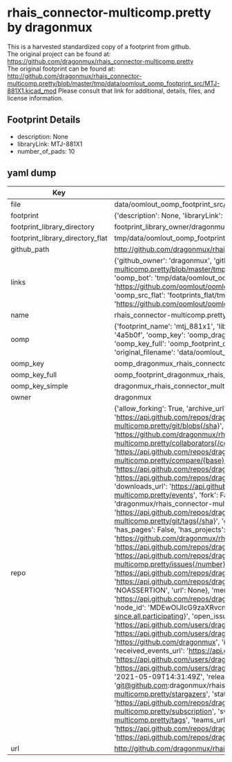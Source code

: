 # rhais_connector-multicomp.pretty by dragonmux  
This is a harvested standardized copy of a footprint from github.  
The original project can be found at:  
https://github.com/dragonmux/rhais_connector-multicomp.pretty  
The original footprint can be found at:
http://github.com/dragonmux/rhais_connector-multicomp.pretty/blob/master/tmp/data/oomlout_oomp_footprint_src/MTJ-881X1.kicad_mod
Please consult that link for additional, details, files, and license information.  
## Footprint Details
* description: None  
* libraryLink: MTJ-881X1  
* number_of_pads: 10  
## yaml dump  
| Key | Value |  
| --- | --- |  
| file | data/oomlout_oomp_footprint_src/rhais_connector-multicomp.pretty/MTJ-881X1.kicad_mod |  
| footprint | {'description': None, 'libraryLink': 'MTJ-881X1', 'number_of_pads': 10} |  
| footprint_library_directory | footprint_library_owner/dragonmux_rhais_connector-multicomp.pretty |  
| footprint_library_directory_flat | tmp/data/oomlout_oomp_footprint_src/footprints_flat/dragonmux_rhais_connector_multicomp_mtj_881x1/working |  
| github_path | http://github.com/dragonmux/rhais_connector-multicomp.pretty/blob/master/tmp/data/oomlout_oomp_footprint_src/MTJ-881X1.kicad_mod |  
| links | {'github_owner': 'dragonmux', 'github_repo_name': 'rhais_connector-multicomp.pretty', 'github_src': 'http://github.com/dragonmux/rhais_connector-multicomp.pretty/blob/master/tmp/data/oomlout_oomp_footprint_src/MTJ-881X1.kicad_mod', 'github_src_repo': 'https://github.com/dragonmux/rhais_connector-multicomp.pretty', 'oomp_bot': 'tmp/data/oomlout_oomp_footprint_src/footprints/dragonmux_rhais_connector_multicomp_mtj_881x1/working', 'oomp_bot_github': 'https://github.com/oomlout/oomlout_oomp_footprint_bot/tree/main/tmp/data/oomlout_oomp_footprint_src/footprints/dragonmux_rhais_connector_multicomp_mtj_881x1/working', 'oomp_src_flat': 'footprints_flat/tmp/data/oomlout_oomp_footprint_src/footprints_flat/dragonmux_rhais_connector_multicomp_mtj_881x1/working', 'oomp_src_flat_github': 'https://github.com/oomlout/oomlout_oomp_footprint_src/tree/main/tmp/data/oomlout_oomp_footprint_src/footprints_flat/dragonmux_rhais_connector_multicomp_mtj_881x1/working'} |  
| name | rhais_connector-multicomp.pretty |  
| oomp | {'footprint_name': 'mtj_881x1', 'library_name': 'rhais_connector_multicomp', 'md5': '4a5b0fd35ac80b3ff65b8d958c674f40', 'md5_10': '4a5b0fd35a', 'md5_5': '4a5b0', 'md5_6': '4a5b0f', 'oomp_key': 'oomp_dragonmux_rhais_connector_multicomp_mtj_881x1', 'oomp_key_extra': 'oomp_footprint_dragonmux_rhais_connector_multicomp_mtj_881x1', 'oomp_key_full': 'oomp_footprint_dragonmux_rhais_connector_multicomp_mtj_881x1_4a5b0f', 'oomp_key_simple': 'dragonmux_rhais_connector_multicomp_mtj_881x1', 'original_filename': 'data/oomlout_oomp_footprint_src/rhais_connector-multicomp.pretty/MTJ-881X1.kicad_mod', 'owner_name': 'dragonmux'} |  
| oomp_key | oomp_dragonmux_rhais_connector_multicomp_mtj_881x1 |  
| oomp_key_full | oomp_footprint_dragonmux_rhais_connector_multicomp_mtj_881x1 |  
| oomp_key_simple | dragonmux_rhais_connector_multicomp_mtj_881x1 |  
| owner | dragonmux |  
| repo | {'allow_forking': True, 'archive_url': 'https://api.github.com/repos/dragonmux/rhais_connector-multicomp.pretty/{archive_format}{/ref}', 'archived': False, 'assignees_url': 'https://api.github.com/repos/dragonmux/rhais_connector-multicomp.pretty/assignees{/user}', 'blobs_url': 'https://api.github.com/repos/dragonmux/rhais_connector-multicomp.pretty/git/blobs{/sha}', 'branches_url': 'https://api.github.com/repos/dragonmux/rhais_connector-multicomp.pretty/branches{/branch}', 'clone_url': 'https://github.com/dragonmux/rhais_connector-multicomp.pretty.git', 'collaborators_url': 'https://api.github.com/repos/dragonmux/rhais_connector-multicomp.pretty/collaborators{/collaborator}', 'comments_url': 'https://api.github.com/repos/dragonmux/rhais_connector-multicomp.pretty/comments{/number}', 'commits_url': 'https://api.github.com/repos/dragonmux/rhais_connector-multicomp.pretty/commits{/sha}', 'compare_url': 'https://api.github.com/repos/dragonmux/rhais_connector-multicomp.pretty/compare/{base}...{head}', 'contents_url': 'https://api.github.com/repos/dragonmux/rhais_connector-multicomp.pretty/contents/{+path}', 'contributors_url': 'https://api.github.com/repos/dragonmux/rhais_connector-multicomp.pretty/contributors', 'created_at': '2021-05-09T14:31:29Z', 'default_branch': 'main', 'deployments_url': 'https://api.github.com/repos/dragonmux/rhais_connector-multicomp.pretty/deployments', 'description': "DX-MON's Multicomp connector footprints KiCad library", 'disabled': False, 'downloads_url': 'https://api.github.com/repos/dragonmux/rhais_connector-multicomp.pretty/downloads', 'events_url': 'https://api.github.com/repos/dragonmux/rhais_connector-multicomp.pretty/events', 'fork': False, 'forks': 0, 'forks_count': 0, 'forks_url': 'https://api.github.com/repos/dragonmux/rhais_connector-multicomp.pretty/forks', 'full_name': 'dragonmux/rhais_connector-multicomp.pretty', 'git_commits_url': 'https://api.github.com/repos/dragonmux/rhais_connector-multicomp.pretty/git/commits{/sha}', 'git_refs_url': 'https://api.github.com/repos/dragonmux/rhais_connector-multicomp.pretty/git/refs{/sha}', 'git_tags_url': 'https://api.github.com/repos/dragonmux/rhais_connector-multicomp.pretty/git/tags{/sha}', 'git_url': 'git://github.com/dragonmux/rhais_connector-multicomp.pretty.git', 'has_discussions': False, 'has_downloads': True, 'has_issues': True, 'has_pages': False, 'has_projects': True, 'has_wiki': True, 'homepage': '', 'hooks_url': 'https://api.github.com/repos/dragonmux/rhais_connector-multicomp.pretty/hooks', 'html_url': 'https://github.com/dragonmux/rhais_connector-multicomp.pretty', 'id': 365773043, 'is_template': False, 'issue_comment_url': 'https://api.github.com/repos/dragonmux/rhais_connector-multicomp.pretty/issues/comments{/number}', 'issue_events_url': 'https://api.github.com/repos/dragonmux/rhais_connector-multicomp.pretty/issues/events{/number}', 'issues_url': 'https://api.github.com/repos/dragonmux/rhais_connector-multicomp.pretty/issues{/number}', 'keys_url': 'https://api.github.com/repos/dragonmux/rhais_connector-multicomp.pretty/keys{/key_id}', 'labels_url': 'https://api.github.com/repos/dragonmux/rhais_connector-multicomp.pretty/labels{/name}', 'language': None, 'languages_url': 'https://api.github.com/repos/dragonmux/rhais_connector-multicomp.pretty/languages', 'license': {'key': 'other', 'name': 'Other', 'node_id': 'MDc6TGljZW5zZTA=', 'spdx_id': 'NOASSERTION', 'url': None}, 'merges_url': 'https://api.github.com/repos/dragonmux/rhais_connector-multicomp.pretty/merges', 'milestones_url': 'https://api.github.com/repos/dragonmux/rhais_connector-multicomp.pretty/milestones{/number}', 'mirror_url': None, 'name': 'rhais_connector-multicomp.pretty', 'network_count': 0, 'node_id': 'MDEwOlJlcG9zaXRvcnkzNjU3NzMwNDM=', 'notifications_url': 'https://api.github.com/repos/dragonmux/rhais_connector-multicomp.pretty/notifications{?since,all,participating}', 'open_issues': 0, 'open_issues_count': 0, 'owner': {'avatar_url': 'https://avatars.githubusercontent.com/u/691140?v=4', 'events_url': 'https://api.github.com/users/dragonmux/events{/privacy}', 'followers_url': 'https://api.github.com/users/dragonmux/followers', 'following_url': 'https://api.github.com/users/dragonmux/following{/other_user}', 'gists_url': 'https://api.github.com/users/dragonmux/gists{/gist_id}', 'gravatar_id': '', 'html_url': 'https://github.com/dragonmux', 'id': 691140, 'login': 'dragonmux', 'node_id': 'MDQ6VXNlcjY5MTE0MA==', 'organizations_url': 'https://api.github.com/users/dragonmux/orgs', 'received_events_url': 'https://api.github.com/users/dragonmux/received_events', 'repos_url': 'https://api.github.com/users/dragonmux/repos', 'site_admin': False, 'starred_url': 'https://api.github.com/users/dragonmux/starred{/owner}{/repo}', 'subscriptions_url': 'https://api.github.com/users/dragonmux/subscriptions', 'type': 'User', 'url': 'https://api.github.com/users/dragonmux'}, 'private': False, 'pulls_url': 'https://api.github.com/repos/dragonmux/rhais_connector-multicomp.pretty/pulls{/number}', 'pushed_at': '2021-05-09T14:31:49Z', 'releases_url': 'https://api.github.com/repos/dragonmux/rhais_connector-multicomp.pretty/releases{/id}', 'size': 5, 'ssh_url': 'git@github.com:dragonmux/rhais_connector-multicomp.pretty.git', 'stargazers_count': 1, 'stargazers_url': 'https://api.github.com/repos/dragonmux/rhais_connector-multicomp.pretty/stargazers', 'statuses_url': 'https://api.github.com/repos/dragonmux/rhais_connector-multicomp.pretty/statuses/{sha}', 'subscribers_count': 1, 'subscribers_url': 'https://api.github.com/repos/dragonmux/rhais_connector-multicomp.pretty/subscribers', 'subscription_url': 'https://api.github.com/repos/dragonmux/rhais_connector-multicomp.pretty/subscription', 'svn_url': 'https://github.com/dragonmux/rhais_connector-multicomp.pretty', 'tags_url': 'https://api.github.com/repos/dragonmux/rhais_connector-multicomp.pretty/tags', 'teams_url': 'https://api.github.com/repos/dragonmux/rhais_connector-multicomp.pretty/teams', 'temp_clone_token': None, 'topics': [], 'trees_url': 'https://api.github.com/repos/dragonmux/rhais_connector-multicomp.pretty/git/trees{/sha}', 'updated_at': '2021-12-30T01:44:26Z', 'url': 'https://api.github.com/repos/dragonmux/rhais_connector-multicomp.pretty', 'visibility': 'public', 'watchers': 1, 'watchers_count': 1, 'web_commit_signoff_required': False} |  
| url | http://github.com/dragonmux/rhais_connector-multicomp.pretty |  

